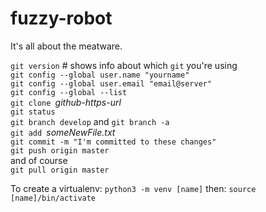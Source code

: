 # fuzzy-robot
It's all about the meatware.

`git version` # shows info about which `git` you're using  
`git config --global user.name "yourname"`  
`git config --global user.email "email@server"`  
`git config --global --list`  
`git clone `_github-https-url_  
`git status`  
`git branch develop` and `git branch -a`  
`git add `_someNewFile.txt_  
`git commit -m "I'm committed to these changes"`  
`git push origin master`  
and of course  
`git pull origin master`  

To create a virtualenv: 
`python3 -m venv [name]`
then: 
`source [name]/bin/activate`
